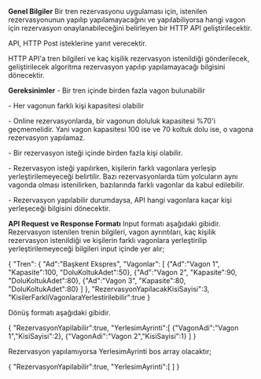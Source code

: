 **Genel Bilgiler**
Bir tren rezervasyonu uygulaması için, istenilen rezervasyonunun yapılıp yapılamayacağını ve yapılabiliyorsa hangi vagon için rezervasyon onaylanabileceğini belirleyen bir HTTP API geliştirilecektir.

API, HTTP Post isteklerine yanıt verecektir. 

HTTP API'a tren bilgileri ve kaç kişilik rezervasyon istenildiği gönderilecek, geliştirilecek algoritma rezervasyon yapılıp yapılamayacağı bilgisini dönecektir. 



**Gereksinimler**
\- Bir tren içinde birden fazla vagon bulunabilir

\- Her vagonun farklı kişi kapasitesi olabilir

\- Online rezervasyonlarda, bir vagonun doluluk kapasitesi %70'i geçmemelidir. Yani vagon kapasitesi 100 ise ve 70 koltuk dolu ise, o vagona rezervasyon yapılamaz.

\- Bir rezervasyon isteği içinde birden fazla kişi olabilir.

\- Rezervasyon isteği yapılırken, kişilerin farklı vagonlara yerleşip yerleştirilemeyeceği belirtilir. Bazı rezervasyonlarda tüm yolcuların aynı vagonda olması istenilirken, bazılarında farklı vagonlar da kabul edilebilir.

\- Rezervasyon yapılabilir durumdaysa, API hangi vagonlara kaçar kişi yerleşeceği bilgisini dönecektir.



**API Request ve Response Formatı**
Input formatı aşağıdaki gibidir. Rezervasyon istenilen trenin bilgileri, vagon ayrıntıları, kaç kişilik rezervasyon istenildiği ve kişilerin farklı vagonlara yerleştirilip yerleştirilemeyeceği bilgileri input içinde yer alır;

{
   "Tren":
   {
     "Ad":"Başkent Ekspres",
     "Vagonlar":
     [
       {"Ad":"Vagon 1", "Kapasite":100, "DoluKoltukAdet":50},
       {"Ad":"Vagon 2", "Kapasite":90, "DoluKoltukAdet":80},
       {"Ad":"Vagon 3", "Kapasite":80, "DoluKoltukAdet":80}
     ]
   },
   "RezervasyonYapilacakKisiSayisi":3,
   "KisilerFarkliVagonlaraYerlestirilebilir":true
}

Dönüş formatı aşağıdaki gibidir.

{
   "RezervasyonYapilabilir":true,
   "YerlesimAyrinti":[
     {"VagonAdi":"Vagon 1","KisiSayisi":2},
     {"VagonAdi":"Vagon 2","KisiSayisi":1}
   ]
}

Rezervasyon yapılamıyorsa YerlesimAyrinti bos array olacaktır; 

{
   "RezervasyonYapilabilir":true,
   "YerlesimAyrinti":[   ]
}

